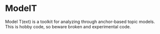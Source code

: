ModelT
======
Model T(ext) is a toolkit for analyzing through anchor-based topic models. This
is hobby code, so beware broken and experimental code.
